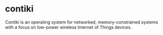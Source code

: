 # contiki
Contiki is an operating system for networked, memory-constrained systems with a focus on low-power wireless Internet of Things devices. 
